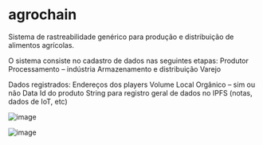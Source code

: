 # agrochain
Sistema de rastreabilidade genérico para produção e distribuição de alimentos agrícolas.

O sistema consiste no cadastro de dados nas seguintes etapas:
	Produtor
	Processamento – indústria
	Armazenamento e distribuição
	Varejo

Dados registrados:
Endereços dos players
Volume
Local
Orgânico – sim ou não
Data
Id do produto
String para registro geral de dados no IPFS (notas, dados de IoT, etc)

![image](https://user-images.githubusercontent.com/40278075/133942191-15b9f8fe-0970-4fc7-a9d2-5b09d38744fb.png)


![image](https://user-images.githubusercontent.com/40278075/133942398-2b1517ff-bd2d-4de7-8b20-033f9704e013.png)




